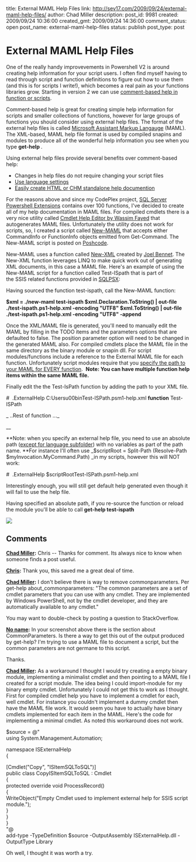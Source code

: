 title: External MAML Help Files
link: http://sev17.com/2009/09/24/external-maml-help-files/
author: Chad Miller
description: 
post_id: 9981
created: 2009/09/24 10:36:00
created_gmt: 2009/09/24 14:36:00
comment_status: open
post_name: external-maml-help-files
status: publish
post_type: post

# External MAML Help Files

One of the really handy improvevements in Powershell V2 is around creating help information for your script users. I often find myself having to read through script and function definitions to figure out how to use them (and this is for scripts I write!), which becomes a real pain as your functions libraries grow. Starting in version 2 we can use [comment-based help in function or scripts](http://technet.microsoft.com/en-us/library/dd819489.aspx).

Comment-based help is great for creating simple help information for scripts and smaller collections of functions, however for large groups of functions you should consider using external help files. The format of the external help files is called [Microsoft Assistant Markup Langauge](http://en.wikipedia.org/wiki/MAML) (MAML). The XML-based, MAML help file format is used by compiled snapins and modules to produce all of the wonderful help information you see when you type **get-help <command name>**.

Using external help files provide several benefits over comment-based help:

  * Changes in help files do not require changing your script files
  * [Use language settings](http://msdn.microsoft.com/en-us/library/dd878343\(VS.85\).aspx)
  * [Easily create HTML or CHM standalone help documention](http://poshcode.org/1136)

For the reasons above and since my CodePlex project, [SQL Server Powershell Extensions](http://sqlpsx.codeplex.com/) contains over 100 functions, I've decided to create all of my help documentation in MAML files. For compiled cmdlets there is a very nice utility called [Cmdlet Help Editor by Wassim Fayed](http://blogs.msdn.com/powershell/archive/2007/09/01/new-and-improved-cmdlet-help-editor-tool.aspx) that autogenerates MAML files. Unfortunately the utility does not work for scripts, so, I created a script called [New-MAML](http://poshcode.org/1338) that accepts either CommandInfo or FunctionInfo objects emitted from Get-Command. The New-MAML script is posted on [Poshcode](http://poshcode.org/).

New-MAML uses a function called [New-XML](http://poshcode.org/1244) created by [Joel Bennet](http://huddledmasses.org/). The New-XML function leverages LINQ to make quick work out of generating XML documents, in this case a MAML file. Here's an example of using the New-MAML script for a function called Test-ISpath that is part of the SSIS related functions provided in [SQLPSX](http://sqlpsx.codeplex.com/):

Having sourced the function test-ispath, call the New-MAML function:

**$xml = ./new-maml test-ispath $xml.Declaration.ToString() | out-file ./test-ispath.ps1-help.xml -encoding "UTF8" $xml.ToString() | out-file ./test-ispath.ps1-help.xml -encoding "UTF8" -append**

Once the XML/MAML file is generated, you'll need to manually edit the MAML by filling in the TODO items and the parameters options that are defaulted to false. The position parameter option will need to be changed in the generated MAML also. For compiled cmdlets place the MAML file in the same directory as the binary module or snapin dll. For script modules/functions include a reference to the External MAML file for each function. Unfortunately script modules require that you [specify the path to your MAML for EVERY function](http://stackoverflow.com/questions/1432717/powershell-v2-external-maml-help).  **Note: You can have multiple function help items within the same MAML file.**

Finally edit the the Test-IsPath function by adding the path to your XML file.

#  .ExternalHelp C:Usersu00binTest-ISPath.psm1-help.xml **function** Test-ISPath

_ ..Rest of function ..._

__

**Note: when you specify an external help file, you need to use an absolute path ([except for language subfolder](http://msdn.microsoft.com/en-us/library/dd878343\(VS.85\).aspx)) with no variables as part of the path name. **For instance I'll often use _$scriptRoot = Split-Path (Resolve-Path $myInvocation.MyCommand.Path) _in my scripts, however this will NOT work:

#  .ExternalHelp $scriptRootTest-ISPath.psm1-help.xml

Interestingly enough, you will still get default help generated even though it will fail to use the help file.

Having specified an absolute path, if you re-source the function or reload the module you'll be able to call **get-help test-ispath**

![](http://images.sev17.com/newMaml.jpg)

## Comments

**[Chad Miller](#88 "2009-03-05 10:36:00"):** Chris -- Thanks for comment. Its always nice to know when someone finds a post useful.

**[Chris](#89 "2009-03-05 10:36:00"):** Thank you, this saved me a great deal of time.

**[Chad Miller](#90 "2009-02-26 10:36:00"):** I don't believe there is way to remove commonparameters. Per get-help about_commonparameters: "The common parameters are a set of cmdlet parameters that you can use with any cmdlet. They are implemented by Windows PowerShell, not by the cmdlet developer, and they are automatically available to any cmdlet."   
  
You may want to double-check by posting a question to StackOverflow.

**[No name](#91 "2009-02-25 10:36:00"):** In your screenshot above there is the section about CommonParameters. Is there a way to get this out of the output produced by get-help? I'm trying to use a MAML file to document a script, but the common parameters are not germane to this script.  
  
Thanks.

**[Chad Miller](#92 "2009-11-14 10:36:00"):** As a workaround I thought I would try creating a empty binary module, implementing a minimalist cmdlet and then pointing to a MAML file I created for a script module. The idea being I could import-module for my binary empty cmdlet. Unfortunately I could not get this to work as I thought. First for compiled cmdlet help you have to implement a cmdlet for each, well cmdlet. For instance you couldn't implement a dummy cmdlet then have the MAML file work. It would seem you have to actually have binary cmdlets implemented for each item in the MAML. Here's the code for implementing a minimal cmdlet. As noted this workaround does not work.   
  
$source = @"  
using System.Management.Automation;   
  
namespace ISExternalHelp  
{  
  
[Cmdlet("Copy", "ISItemSQLToSQL")]  
public class CopyISItemSQLToSQL : Cmdlet  
{  
protected override void ProcessRecord()  
{  
WriteObject("Empty Cmdlet used to implement external help for SSIS script module.");  
}  
}  
}  
"@  
add-type -TypeDefinition $source -OutputAssembly ISExternalHelp.dll -OutputType Library  
  
Oh well, I thought it was worth a try.

